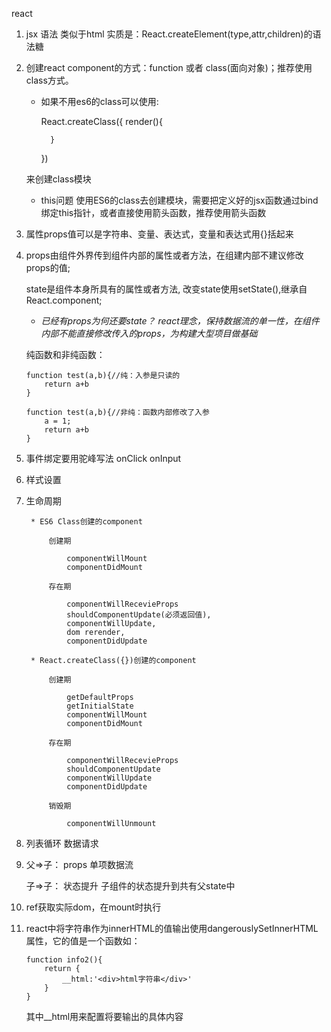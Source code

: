 react  

1.  jsx 语法 类似于html  实质是：React.createElement(type,attr,children)的语法糖

2.  创建react component的方式：function 或者 class(面向对象)；推荐使用class方式。  
    * 如果不用es6的class可以使用:    
                                
        React.createClass({
            render(){

            }
        })

    来创建class模块

    * this问题
    使用ES6的class去创建模块，需要把定义好的jsx函数通过bind绑定this指针，或者直接使用箭头函数，推荐使用箭头函数

3.  属性props值可以是字符串、变量、表达式，变量和表达式用{}括起来

4.  props由组件外界传到组件内部的属性或者方法，在组建内部不建议修改props的值;

    state是组件本身所具有的属性或者方法, 改变state使用setState(),继承自React.component;

    * *已经有props为何还要state？ react理念，保持数据流的单一性，在组件内部不能直接修改传入的props，为构建大型项目做基础* 
    
    纯函数和非纯函数：

        function test(a,b){//纯：入参是只读的
            return a+b 
        }

        function test(a,b){//非纯：函数内部修改了入参
            a = 1;
            return a+b
        }

5. 事件绑定要用驼峰写法 onClick  onInput 

6. 样式设置

7. 生命周期

        * ES6 Class创建的component

            创建期

                componentWillMount
                componentDidMount

            存在期

                componentWillRecevieProps
                shouldComponentUpdate(必须返回值),   
                componentWillUpdate,    
                dom rerender,
                componentDidUpdate
            
        * React.createClass({})创建的component

            创建期

                getDefaultProps
                getInitialState
                componentWillMount
                componentDidMount

            存在期

                componentWillRecevieProps
                shouldComponentUpdate
                componentWillUpdate
                componentDidUpdate

            销毁期

                componentWillUnmount

8. 列表循环 数据请求

9.      
    父=>子： props 单项数据流

    子=>子： 状态提升 子组件的状态提升到共有父state中

10. ref获取实际dom，在mount时执行

11. react中将字符串作为innerHTML的值输出使用dangerouslySetInnerHTML属性，它的值是一个函数如：

        function info2(){
            return {
                __html:'<div>html字符串</div>'
            }
        }

    其中__html用来配置将要输出的具体内容





